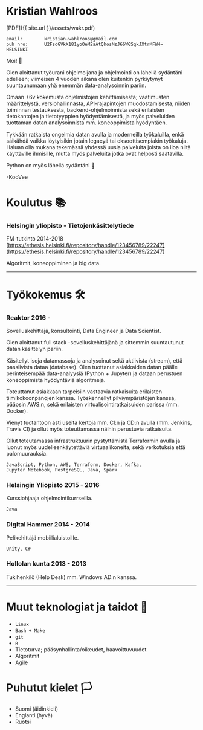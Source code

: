 # Kristian Wahlroos

[PDF]({{ site.url }}/assets/wakr.pdf)

```
email:        kristian.wahlroos@gmail.com
puh nro:      U2FsdGVkX181yoOeM2aAtQhosMzJ66WGSgkJXtrMFW4=
HELSINKI
```

Moi! 🙂

Olen aloittanut työurani ohjelmoijana ja ohjelmointi on lähellä sydäntäni edelleen; viimeisen 4 vuoden aikana olen kuitenkin pyrkiytynyt suuntaunumaan yhä enemmän data-analysoinnin pariin.

Omaan +6v kokemusta ohjelmistojen kehittämisestä; vaatimusten määrittelystä, versiohallinnasta, API-rajapintojen muodostamisesta, niiden toiminnan testauksesta, backend-ohjelmoinnista sekä erilaisten tietokantojen ja tietotyyppien hyödyntämisestä, ja myös palveluiden tuottaman datan analysoinnista mm. koneoppimista hyödyntäen.

Tykkään ratkaista ongelmia datan avulla ja moderneilla työkaluilla, enkä säikähdä vaikka löytyisikin jotain legacyä tai eksoottisempiakin työkaluja. Haluan olla mukana tekemässä yhdessä uusia palveluita joista on iloa niitä käyttäville ihmisille, mutta myös palveluita jotka ovat helposti saatavilla.

Python on myös lähellä sydäntäni 🐍

\-KooVee

# Koulutus 📚

### Helsingin yliopisto - Tietojenkäsittelytiede
FM-tutkinto 2014-2018 [https://ethesis.helsinki.fi/repository/handle/123456789/22247](https://ethesis.helsinki.fi/repository/handle/123456789/22247)

Algoritmit, koneoppiminen ja big data.

---

# Työkokemus 🛠

### Reaktor 2016 -

Sovelluskehittäjä, konsultointi, Data Engineer ja Data Scientist.

Olen aloittanut full stack -sovelluskehittäjänä ja sittemmin suuntautunut datan käsittelyn pariin.

Käsitellyt isoja datamassoja ja analysoinut sekä aktiivista (stream), että passiivista dataa (database). Olen tuottanut asiakkaiden datan päälle perinteisempää data-analyysiä (Python + Jupyter) ja dataan perustuen koneoppimista hyödyntäviä algoritmeja.

Toteuttanut asiakkaan tarpeisiin vastaavia ratkaisuita erilaisten tiimikokoonpanojen kanssa. Työskennellyt pilviympäristöjen kanssa, pääosin AWS:n, sekä erilaisten virtualisointiratkaisuiden parissa (mm. Docker).

Vienyt tuotantoon asti useita kertoja mm. CI:n ja CD:n avulla (mm. Jenkins, Travis CI) ja ollut myös toteuttamassa näihin perustuvia ratkaisuita.

Ollut toteutamassa infrastruktuurin pystyttämistä Terraformin avulla ja luonut myös uudelleenkäytettäviä virtuaalikoneita, sekä verkotuksia että palomuurauksia.

```
JavaScript, Python, AWS, Terraform, Docker, Kafka,
Jupyter Notebook, PostgreSQL, Java, Spark
```

### Helsingin Yliopisto 2015 - 2016

Kurssiohjaaja ohjelmointikurrseilla.

```
Java
```

### Digital Hammer 2014 - 2014

Pelikehittäjä mobiilialuistoille.

```
Unity, C#
```

### Hollolan kunta 2013 - 2013

Tukihenkilö (Help Desk) mm. Windows AD:n kanssa.

---

# Muut teknologiat ja taidot 🤖
* `Linux`
* `Bash + Make`
* `git`
* `R`
* Tietoturva; pääsynhallinta/oikeudet, haavoittuvuudet
* Algoritmit
* Agile

# Puhutut kielet 🏳

* Suomi (äidinkieli)
* Englanti (hyvä)
* Ruotsi
